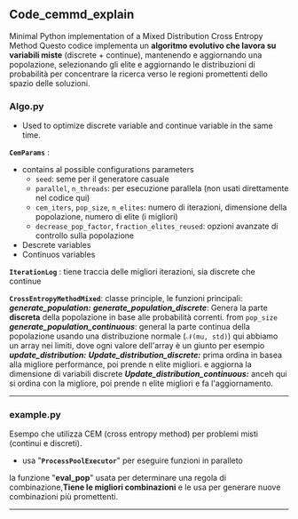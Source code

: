 ## Code_cemmd_explain
Minimal Python implementation of a Mixed Distribution Cross Entropy Method
Questo codice implementa un **algoritmo evolutivo che lavora su variabili miste** (discrete + continue), mantenendo e aggiornando una popolazione, selezionando gli elite e aggiornando le distribuzioni di probabilità per concentrare la ricerca verso le regioni promettenti dello spazio delle soluzioni.
### Algo.py
- Used to optimize discrete variable and continue variable in the same time.

**`CemParams`** :
- contains al possible configurations parameters
	- `seed`: seme per il generatore casuale
	- `parallel`, `n_threads`: per esecuzione parallela (non usati direttamente nel codice qui)    
	- `cem_iters`, `pop_size`, `n_elites`: numero di iterazioni, dimensione della popolazione, numero di elite (i migliori)
	- `decrease_pop_factor`, `fraction_elites_reused`: opzioni avanzate di controllo sulla popolazione
- Descrete variables
- Continuos variables

**`IterationLog`** : tiene traccia delle migliori iterazioni, sia discrete che continue
			

**`CrossEntropyMethodMixed`**:
	classe principle, le funzioni principali: 
		***generate_population:***
			***generate_population_discrete***:
				Genera la parte **discreta** della popolazione in base alle probabilità correnti. from `pop_size`
			***generate_population_continuous***:
					general la parte continua della popolazione usando una distribuzione normale (`𝒩(mu, std)`)
					qui abbiamo un array nei limiti, dove ogni valore dell'array è un giunto per esempio
		***update_distribution:***
			***Update_distribution_discrete:***
				prima ordina in basea alla migliore performance, poi prende n elite migliori. e aggiorna la dimensione di variabili discrete 
			***Update_distribution_continuous:***
				anceh qui  si ordina con la migliore, poi prende n elite migliori e fa l'aggiornamento.



---

### example.py

Esempo che utilizza CEM (cross entropy method) per problemi misti (continui e discreti). 

- usa "**`ProcessPoolExecutor`**" per eseguire funzioni in paralleto

la funzione "**eval_pop**" usata per determinare una regola di combinazione,**Tiene le migliori combinazioni** e le usa per generare nuove combinazioni più promettenti.

---
